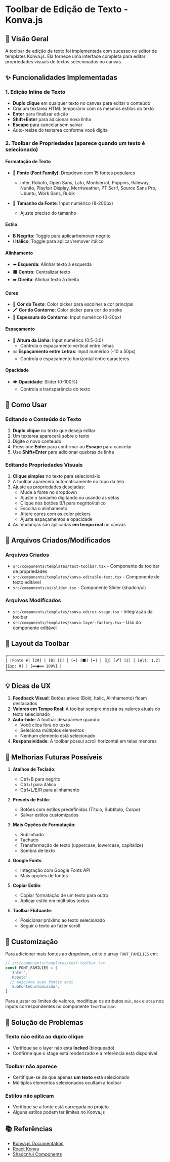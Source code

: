 # Toolbar de Edição de Texto - Konva.js

## 📝 Visão Geral

A toolbar de edição de texto foi implementada com sucesso no editor de templates Konva.js. Ela fornece uma interface completa para editar propriedades visuais de textos selecionados no canvas.

## ✨ Funcionalidades Implementadas

### 1. **Edição Inline de Texto**

- **Duplo clique** em qualquer texto no canvas para editar o conteúdo
- Cria um textarea HTML temporário com os mesmos estilos do texto
- **Enter** para finalizar edição
- **Shift+Enter** para adicionar nova linha
- **Escape** para cancelar sem salvar
- Auto-resize do textarea conforme você digita

### 2. **Toolbar de Propriedades** (aparece quando um texto é selecionado)

#### Formatação de Texto
- 📝 **Fonte (Font Family)**: Dropdown com 15 fontes populares
  - Inter, Roboto, Open Sans, Lato, Montserrat, Poppins, Raleway, Nunito, Playfair Display, Merriweather, PT Serif, Source Sans Pro, Ubuntu, Work Sans, Rubik

- 📏 **Tamanho da Fonte**: Input numérico (8-200px)
  - Ajuste preciso do tamanho

#### Estilo
- **B** **Negrito**: Toggle para aplicar/remover negrito
- *I* **Itálico**: Toggle para aplicar/remover itálico

#### Alinhamento
- ⬅️ **Esquerda**: Alinhar texto à esquerda
- ⬛ **Centro**: Centralizar texto
- ➡️ **Direita**: Alinhar texto à direita

#### Cores
- 🎨 **Cor do Texto**: Color picker para escolher a cor principal
- 🖍️ **Cor do Contorno**: Color picker para cor do stroke
- 📏 **Espessura do Contorno**: Input numérico (0-20px)

#### Espaçamento
- 📐 **Altura da Linha**: Input numérico (0.5-3.0)
  - Controla o espaçamento vertical entre linhas
- 📊 **Espaçamento entre Letras**: Input numérico (-10 a 50px)
  - Controla o espaçamento horizontal entre caracteres

#### Opacidade
- 👁️ **Opacidade**: Slider (0-100%)
  - Controla a transparência do texto

## 🎯 Como Usar

### Editando o Conteúdo do Texto

1. **Duplo clique** no texto que deseja editar
2. Um textarea aparecerá sobre o texto
3. Digite o novo conteúdo
4. Pressione **Enter** para confirmar ou **Escape** para cancelar
5. Use **Shift+Enter** para adicionar quebras de linha

### Editando Propriedades Visuais

1. **Clique simples** no texto para selecioná-lo
2. A toolbar aparecerá automaticamente no topo da tela
3. Ajuste as propriedades desejadas:
   - Mude a fonte no dropdown
   - Ajuste o tamanho digitando ou usando as setas
   - Clique nos botões B/I para negrito/itálico
   - Escolha o alinhamento
   - Altere cores com os color pickers
   - Ajuste espaçamentos e opacidade
4. As mudanças são aplicadas **em tempo real** no canvas

## 🔧 Arquivos Criados/Modificados

### Arquivos Criados
- `src/components/templates/text-toolbar.tsx` - Componente da toolbar de propriedades
- `src/components/templates/konva-editable-text.tsx` - Componente de texto editável
- `src/components/ui/slider.tsx` - Componente Slider (shadcn/ui)

### Arquivos Modificados
- `src/components/templates/konva-editor-stage.tsx` - Integração da toolbar
- `src/components/templates/konva-layer-factory.tsx` - Uso do componente editável

## 📐 Layout da Toolbar

```
┌──────────────────────────────────────────────────────────────────────────────────┐
│ [Fonte ▼] [20] │ [B] [I] │ [⬅️] [⬛] [➡️] │ [🎨] [🖍️] [2] │ [Alt: 1.2] [Esp: 0] │ [━━●━━ 100%] │
└──────────────────────────────────────────────────────────────────────────────────┘
```

## 💡 Dicas de UX

1. **Feedback Visual**: Botões ativos (Bold, Italic, Alinhamento) ficam destacados
2. **Valores em Tempo Real**: A toolbar sempre mostra os valores atuais do texto selecionado
3. **Auto-hide**: A toolbar desaparece quando:
   - Você clica fora do texto
   - Seleciona múltiplos elementos
   - Nenhum elemento está selecionado
4. **Responsividade**: A toolbar possui scroll horizontal em telas menores

## 🚀 Melhorias Futuras Possíveis

1. **Atalhos de Teclado**:
   - Ctrl+B para negrito
   - Ctrl+I para itálico
   - Ctrl+L/E/R para alinhamento

2. **Presets de Estilo**:
   - Botões com estilos predefinidos (Título, Subtítulo, Corpo)
   - Salvar estilos customizados

3. **Mais Opções de Formatação**:
   - Sublinhado
   - Tachado
   - Transformação de texto (uppercase, lowercase, capitalize)
   - Sombra de texto

4. **Google Fonts**:
   - Integração com Google Fonts API
   - Mais opções de fontes

5. **Copiar Estilo**:
   - Copiar formatação de um texto para outro
   - Aplicar estilo em múltiplos textos

6. **Toolbar Flutuante**:
   - Posicionar próximo ao texto selecionado
   - Seguir o texto ao fazer scroll

## 🎨 Customização

Para adicionar mais fontes ao dropdown, edite o array `FONT_FAMILIES` em:
```typescript
// src/components/templates/text-toolbar.tsx
const FONT_FAMILIES = [
  'Inter',
  'Roboto',
  // Adicione suas fontes aqui
  'SuaFonteCustomizada',
]
```

Para ajustar os limites de valores, modifique os atributos `min`, `max` e `step` nos inputs correspondentes no componente `TextToolbar`.

## 🐛 Solução de Problemas

### Texto não edita ao duplo clique
- Verifique se o layer não está **locked** (bloqueado)
- Confirme que o stage está renderizado e a referência está disponível

### Toolbar não aparece
- Certifique-se de que apenas **um texto** está selecionado
- Múltiplos elementos selecionados ocultam a toolbar

### Estilos não aplicam
- Verifique se a fonte está carregada no projeto
- Alguns estilos podem ter limites no Konva.js

## 📚 Referências

- [Konva.js Documentation](https://konvajs.org/)
- [React Konva](https://konvajs.org/docs/react/)
- [Shadcn/ui Components](https://ui.shadcn.com/)
